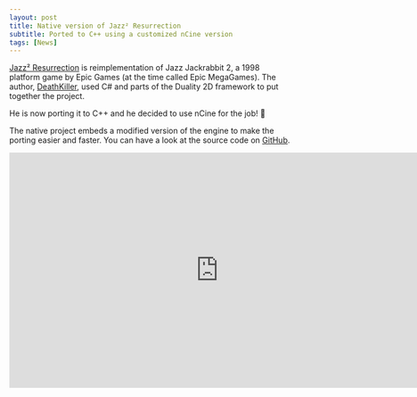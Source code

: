 ```yaml
---
layout: post
title: Native version of Jazz² Resurrection
subtitle: Ported to C++ using a customized nCine version
tags: [News]
---
```


[Jazz² Resurrection](http://deat.tk/jazz2/) is reimplementation of Jazz Jackrabbit 2, a 1998 platform game by Epic Games (at the time called Epic MegaGames).
The author, [DeathKiller](https://github.com/deathkiller), used C# and parts of the Duality 2D framework to put together the project.

He is now porting it to C++ and he decided to use nCine for the job! :muscle:

The native project embeds a modified version of the engine to make the porting easier and faster.
You can have a look at the source code on [GitHub](https://github.com/deathkiller/jazz2-native).

<div class="embed-responsive embed-responsive-16by9">
  <iframe width="750" height="422" src="https://www.youtube.com/embed/kiZKZnbqo6I" frameborder="0" allowfullscreen></iframe>
</div>
